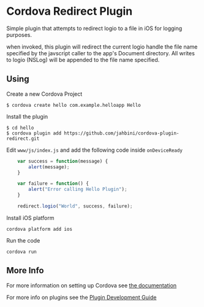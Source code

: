 # Cordova Redirect Plugin

Simple plugin that attempts to redirect logio to a file in iOS for logging purposes.

when invoked, this plugin will redirect the current logio handle the file name specified by the javscript caller
to the app's Document directory.  All writes to logio (NSLog) will be appended to the file name specified.

## Using

Create a new Cordova Project

    $ cordova create hello com.example.helloapp Hello
    
Install the plugin

    $ cd hello
    $ cordova plugin add https://github.com/jahbini/cordova-plugin-redirect.git
    

Edit `www/js/index.js` and add the following code inside `onDeviceReady`

```js
    var success = function(message) {
        alert(message);
    }

    var failure = function() {
        alert("Error calling Hello Plugin");
    }

    redirect.logio("World", success, failure);
```

Install iOS platform

    cordova platform add ios
    
Run the code

    cordova run 

## More Info

For more information on setting up Cordova see [the documentation](http://cordova.apache.org/docs/en/latest/guide/cli/index.html)

For more info on plugins see the [Plugin Development Guide](http://cordova.apache.org/docs/en/latest/guide/hybrid/plugins/index.html)
